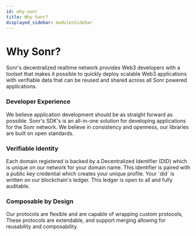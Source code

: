 ```yaml
---
id: why-sonr
title: Why Sonr?
displayed_sidebar: modulesSidebar
---
```

# Why Sonr?
Sonr's decentralized realtime network provides Web3 developers with a toolset that makes it possible to quickly deploy scalable Web3 applications with verifiable data that can be reused and shared across all Sonr powered applications.

### Developer Experience

We believe application development should be as straight forward as possible. Sonr's SDK's is an all-in-one solution for developing applications for the Sonr network. We believe in consistency and openness, our libraries are built on open standards.



### Verifiable Identity

Each domain registered is backed by a Decentralized Identifier (DID) which is unique on our network for your domain name.  This identifier is paired with a public key credential which creates your unique profile. Your \`did\` is written on our blockchain's ledger. This ledger is open to all and fully auditable.

### Composable by Design

Our protocols are flexible and are capable of wrapping custom protocols, These protocols are extendable, and support merging allowing for reusability and composability.








